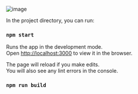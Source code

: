 ![image](https://user-images.githubusercontent.com/41619372/144760046-b7dc0ebc-f041-45b1-854b-03da80b66824.png)

In the project directory, you can run:

### `npm start`

Runs the app in the development mode.\
Open [http://localhost:3000](http://localhost:3000) to view it in the browser.

The page will reload if you make edits.\
You will also see any lint errors in the console.

### `npm run build`


